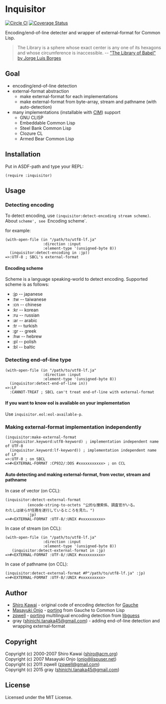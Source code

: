 # Inquisitor

[![Circle CI](https://circleci.com/gh/t-sin/inquisitor.svg?style=svg)](https://circleci.com/gh/t-sin/inquisitor)
[![Coverage Status](https://coveralls.io/repos/t-sin/inquisitor/badge.svg?branch=master&service=github)](https://coveralls.io/github/t-sin/inquisitor?branch=master)

Encoding/end-of-line detecter and wrapper of external-format for Common Lisp.


> The Library is a sphere whose exact center is any one of its hexagons and whose circumference is inaccessible.
> -- ["The Library of Babel" by Jorge Luis Borges](http://hyperdiscordia.crywalt.com/library_of_babel.html)


## Goal

* encoding/end-of-line detection
* external-format abstraction
  * make external-format for each implementations
  * make external-format from byte-array, stream and pathname (with auto-detection)
* many implementations (installable with [CIM](https://github.com/KeenS/CIM)) support
  * GNU CLISP
  * Embeddable Common Lisp
  * Steel Bank Common Lisp
  * Clozure CL
  * Armed Bear Common Lisp


## Installation

Put in ASDF-path and type your REPL:

    (require :inquisitor)


## Usage

### Detecting encoding

To detect encoding, use `(inquisitor:detect-encoding stream scheme)`.
About `scheme', see `Encoding scheme`.

for example:

    (with-open-file (in "/path/to/utf8-lf.ja"
                     :direction :input
                     :element-type '(unsigned-byte 8))
      (inquisitor:detect-encoding in :jp))
    =>:UTF-8 ; SBCL's external-format

#### Encoding scheme

Scheme is a language speaking-world to detect encoding.
Supported scheme is as follows:

* :jp -- japanese
* :tw -- taiwanese
* :cn -- chinese
* :kr -- korean
* :ru -- russian
* :ar -- arabic
* :tr -- turkish
* :gr -- greek
* :hw -- hebrew
* :pl -- polish
* :bl -- baltic


### Detecting end-of-line type

    (with-open-file (in "/path/to/utf8-lf.ja"
                     :direction :input
                     :element-type '(unsigned-byte 8))
      (inquisitor:detect-end-of-line in))
    =>:LF
      :CANNOT-TREAT ; SBCL can't treat end-of-line with external-format

#### If you want to know eol is available on your implementation

Use `inquisitor.eol:eol-available-p`.


### Making external-format implementation independently

    (inquisitor:make-external-format
      (inquisitor.keyword:utf8-keyword) ; implementation independent name of UTF-8
      (inquisitor.keyword:lf-keyword)) ; implementation independent name of LF
    =>:UTF-8 ; on SBCL
    =>#<EXTERNAL-FORMAT :CP932/:DOS #xxxxxxxxxxx> ; on CCL


#### Auto detecting and making external-format, from vector, stream and pathname

In case of vector (on CCL):

    (inquisitor:detect-external-format
              (encode-string-to-octets "公的な捜索係、調査官がいる。
    わたしは彼らが任務を遂行しているところを見た。")
              :jp)
    =>#<EXTERNAL-FORMAT :UTF-8/:UNIX #xxxxxxxxxx>

In case of stream (on CCL):

    (with-open-file (in "/path/to/utf8-lf.ja"
                     :direction :input
                     :element-type '(unsigned-byte 8))
       (inquisitor:detect-external-format in :jp)
    =>#<EXTERNAL-FORMAT :UTF-8/:UNIX #xxxxxxxxxx>

In case of pathname (on CCL):

    (inquisitor:detect-external-format #P"/path/to/utf8-lf.ja" :jp)
    =>#<EXTERNAL-FORMAT :UTF-8/:UNIX #xxxxxxxxxx>


## Author

* [Shiro Kawai](https://github.com/shirok) - original code of encoding detection for [Gauche](https://github.com/shirok/Gauche/tree/master/ext/charconv)
* [Masayuki Onjo](http://lispuser.net/index) - [porting](http://lispuser.net/commonlisp/japanese.html#sec-2.1) from Gauche to Common Lisp
* [zqwell](https://github.com/zqwell) - [porting](https://github.com/zqwell/guess) multilingual encoding detection from [libguess](https://github.com/kaniini/libguess)
* gray (shinichi.tanaka45@gmail.com) - adding end-of-line detection and wrapping external-format


## Copyright

Copyright (c) 2000-2007 Shiro Kawai (shiro@acm.org)  
Copyright (c) 2007 Masayuki Onjo (onjo@lispuser.net)  
Copyright (c) 2011 zqwell (zqwell@gmail.com)  
Copyright (c) 2015 gray (shinichi.tanaka45@gmail.com)


## License

Licensed under the MIT License.
